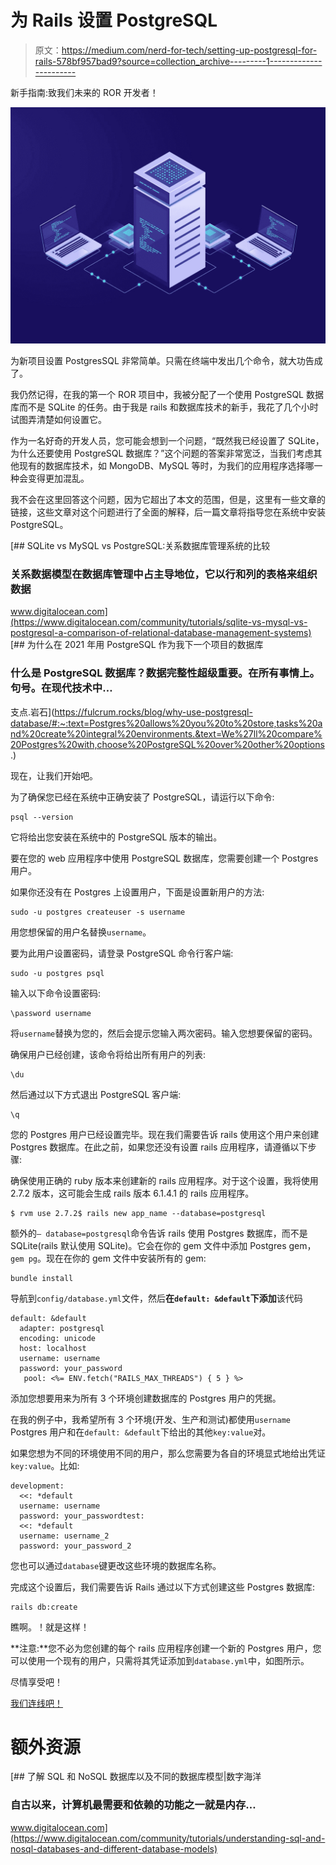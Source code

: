 # 为 Rails 设置 PostgreSQL

> 原文：<https://medium.com/nerd-for-tech/setting-up-postgresql-for-rails-578bf957bad9?source=collection_archive---------1----------------------->

新手指南:致我们未来的 ROR 开发者！

![](img/09435b0b34421fa0c63021c6b48c5350.png)

为新项目设置 PostgresSQL 非常简单。只需在终端中发出几个命令，就大功告成了。

我仍然记得，在我的第一个 ROR 项目中，我被分配了一个使用 PostgreSQL 数据库而不是 SQLite 的任务。由于我是 rails 和数据库技术的新手，我花了几个小时试图弄清楚如何设置它。

作为一名好奇的开发人员，您可能会想到一个问题，“既然我已经设置了 SQLite，为什么还要使用 PostgreSQL 数据库？”这个问题的答案非常宽泛，当我们考虑其他现有的数据库技术，如 MongoDB、MySQL 等时，为我们的应用程序选择哪一种会变得更加混乱。

我不会在这里回答这个问题，因为它超出了本文的范围，但是，这里有一些文章的链接，这些文章对这个问题进行了全面的解释，后一篇文章将指导您在系统中安装 PostgreSQL。

[](https://www.digitalocean.com/community/tutorials/sqlite-vs-mysql-vs-postgresql-a-comparison-of-relational-database-management-systems) [## SQLite vs MySQL vs PostgreSQL:关系数据库管理系统的比较

### 关系数据模型在数据库管理中占主导地位，它以行和列的表格来组织数据

www.digitalocean.com](https://www.digitalocean.com/community/tutorials/sqlite-vs-mysql-vs-postgresql-a-comparison-of-relational-database-management-systems) [](https://fulcrum.rocks/blog/why-use-postgresql-database/#:~:text=Postgres%20allows%20you%20to%20store,tasks%20and%20create%20integral%20environments.&text=We%27ll%20compare%20Postgres%20with,choose%20PostgreSQL%20over%20other%20options.) [## 为什么在 2021 年用 PostgreSQL 作为我下一个项目的数据库

### 什么是 PostgreSQL 数据库？数据完整性超级重要。在所有事情上。句号。在现代技术中…

支点.岩石](https://fulcrum.rocks/blog/why-use-postgresql-database/#:~:text=Postgres%20allows%20you%20to%20store,tasks%20and%20create%20integral%20environments.&text=We%27ll%20compare%20Postgres%20with,choose%20PostgreSQL%20over%20other%20options.) 

现在，让我们开始吧。

为了确保您已经在系统中正确安装了 PostgreSQL，请运行以下命令:

```
psql --version
```

它将给出您安装在系统中的 PostgreSQL 版本的输出。

要在您的 web 应用程序中使用 PostgreSQL 数据库，您需要创建一个 Postgres 用户。

如果你还没有在 Postgres 上设置用户，下面是设置新用户的方法:

```
sudo -u postgres createuser -s username
```

用您想保留的用户名替换`username`。

要为此用户设置密码，请登录 PostgreSQL 命令行客户端:

```
sudo -u postgres psql
```

输入以下命令设置密码:

```
\password username
```

将`username`替换为您的，然后会提示您输入两次密码。输入您想要保留的密码。

确保用户已经创建，该命令将给出所有用户的列表:

```
\du
```

然后通过以下方式退出 PostgreSQL 客户端:

```
\q
```

您的 Postgres 用户已经设置完毕。现在我们需要告诉 rails 使用这个用户来创建 Postgres 数据库。在此之前，如果您还没有设置 rails 应用程序，请遵循以下步骤:

确保使用正确的 ruby 版本来创建新的 rails 应用程序。对于这个设置，我将使用 2.7.2 版本，这可能会生成 rails 版本 6.1.4.1 的 rails 应用程序。

```
$ rvm use 2.7.2$ rails new app_name --database=postgresql
```

额外的`— database=postgresql`命令告诉 rails 使用 Postgres 数据库，而不是 SQLite(rails 默认使用 SQLite)。它会在你的 gem 文件中添加 Postgres gem，`gem pg`。现在在你的 gem 文件中安装所有的 gem:

```
bundle install
```

导航到`config/database.yml`文件，然后**在`default: &default`下添加**该代码

```
default: &default
  adapter: postgresql
  encoding: unicode
  host: localhost
  username: username
  password: your_password
   pool: <%= ENV.fetch("RAILS_MAX_THREADS") { 5 } %>
```

添加您想要用来为所有 3 个环境创建数据库的 Postgres 用户的凭据。

在我的例子中，我希望所有 3 个环境(开发、生产和测试)都使用`username` Postgres 用户和在`default: &default`下给出的其他`key:value`对。

如果您想为不同的环境使用不同的用户，那么您需要为各自的环境显式地给出凭证`key:value`。比如:

```
development:
  <<: *default
  username: username
  password: your_passwordtest:
  <<: *default
  username: username_2
  password: your_password_2
```

您也可以通过`database`键更改这些环境的数据库名称。

完成这个设置后，我们需要告诉 Rails 通过以下方式创建这些 Postgres 数据库:

```
rails db:create
```

瞧啊。！就是这样！

**注意:**您不必为您创建的每个 rails 应用程序创建一个新的 Postgres 用户，您可以使用一个现有的用户，只需将其凭证添加到`database.yml`中，如图所示。

尽情享受吧！

[我们连线吧！](https://juzershakir.github.io/)

# 额外资源

[](https://www.digitalocean.com/community/tutorials/understanding-sql-and-nosql-databases-and-different-database-models) [## 了解 SQL 和 NoSQL 数据库以及不同的数据库模型|数字海洋

### 自古以来，计算机最需要和依赖的功能之一就是内存…

www.digitalocean.com](https://www.digitalocean.com/community/tutorials/understanding-sql-and-nosql-databases-and-different-database-models)
